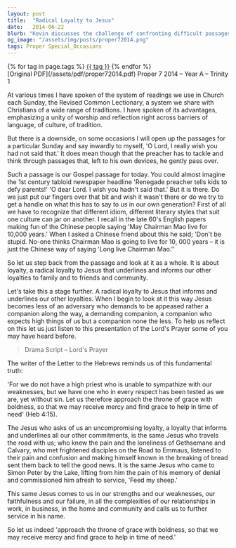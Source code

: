 ```yaml
---
layout: post
title:  "Radical Loyalty to Jesus"
date:   2014-06-22
blurb: "Kevin discusses the challenge of confronting difficult passages in the Bible, using the Revised Common Lectionary. He emphasizes the importance of radical loyalty to Jesus, which should inform our other loyalties to family, friends, and community. The sermon reflects on Jesus as a demanding yet compassionate companion on our spiritual journey."
og_image: "/assets/img/posts/proper72014.png"
tags: Proper Special_Occasions
---    
```

<div class="tag-pills">
    {% for tag in page.tags %}
    <a href="{{ site.baseurl }}/tag/{{ tag | slugify }}" class="tag-pill">{{ tag }}</a>
    {% endfor %}
</div>
[Original PDF](/assets/pdf/proper72014.pdf)
Proper 7 2014 – Year A – Trinity 1

At various times I have spoken of the system of readings we use in Church each Sunday, the Revised Common Lectionary, a system we share with Christians of a wide range of traditions. I have spoken of its advantages, emphasizing a unity of worship and reflection right across barriers of language, of culture, of tradition.

But there is a downside, on some occasions I will open up the passages for a particular Sunday and say inwardly to myself, 'O Lord, I really wish you had not said that.' It does mean though that the preacher has to tackle and think through passages that, left to his own devices, he gently pass over.

Such a passage is our Gospel passage for today. You could almost imagine the 1st century tabloid newspaper headline 'Renegade preacher tells kids to defy parents!' 'O dear Lord. I wish you hadn't said that.' But it is there. Do we just put our fingers over that bit and wish it wasn't there or do we try to get a handle on what this has to say to us in our own generation? First of all we have to recognize that different idiom, different literary styles that suit one culture can jar on another. I recall in the late 60's English papers making fun of the Chinese people saying 'May Chairman Mao live for 10,000 years.' When I asked a Chinese friend about this he said; 'Don't be stupid. No-one thinks Chairman Mao is going to live for 10, 000 years – it is just the Chinese way of saying 'Long live Chairman Mao.''

So let us step back from the passage and look at it as a whole. It is about loyalty, a radical loyalty to Jesus that underlines and informs our other loyalties to family and to friends and community.

Let's take this a stage further. A radical loyalty to Jesus that informs and underlines our other loyalties. When I begin to look at it this way Jesus becomes less of an adversary who demands to be appeased rather a companion along the way, a demanding companion, a companion who expects high things of us but a companion none the less. To help us reflect on this let us just listen to this presentation of the Lord's Prayer some of you may have heard before.

> Drama Script – Lord's Prayer

The writer of the Letter to the Hebrews reminds us of this fundamental truth:

'For we do not have a high priest who is unable to sympathize with our weaknesses, but we have one who in every respect has been tested as we are, yet without sin. Let us therefore approach the throne of grace with boldness, so that we may receive mercy and find grace to help in time of need' (Heb 4:15).

The Jesus who asks of us an uncompromising loyalty, a loyalty that informs and underlines all our other commitments, is the same Jesus who travels the road with us; who knew the pain and the loneliness of Gethsemane and Calvary, who met frightened disciples on the Road to Emmaus, listened to their pain and confusion and making himself known in the breaking of bread sent them back to tell the good news. It is the same Jesus who came to Simon Peter by the Lake, lifting from him the pain of his memory of denial and commissioned him afresh to service, 'Feed my sheep.'

This same Jesus comes to us in our strengths and our weaknesses, our faithfulness and our failure, in all the complexities of our relationships in work, in business, in the home and community and calls us to further service in his name.

So let us indeed 'approach the throne of grace with boldness, so that we may receive mercy and find grace to help in time of need.'
